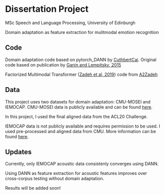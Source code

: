 Dissertation Project
====================
MSc Speech and Language Processing, University of Edinburgh

Domain adaptation as feature extraction for mulitmodal emotion recognition


Code
----

Domain adaptation code based on pytorch_DANN by [CuthbertCai](https://github.com/CuthbertCai/pytorch_DANN "github: pytorch_DANN"). 
Original code based on publication by [Ganin and Lempitsky, 2015](https://arxiv.org/abs/1505.07818 "arXiv: Domain adversarial training of neural networks")

Factorized Multimodal Transformer ([Zadeh et al, 2019](https://arxiv.org/abs/1911.09826?utm_source=feedburner&utm_medium=feed&utm_campaign=Feed%3A+arxiv%2FQSXk+%28ExcitingAds%21+cs+updates+on+arXiv.org%29 "arXiv: Factorized Multimodal Transformer for Multimodal Sequential Learning")) code from [A2Zadeh](https://github.com/A2Zadeh/Factorized-Multimodal-Transformer "github: Factorized-Multimodal-Transformer")


Data
----
This project uses two datasets for domain adaptation: CMU-MOSEI and IEMOCAP.
CMU-MOSEI data is publicly available and can be found [here](http://immortal.multicomp.cs.cmu.edu/). 

In this project, I used the final aligned data from the ACL20 Challenge.

IEMOCAP data is not publicly available and requires permission to be used. I used pre-processed and aligned data from CMU. More information can be found [here](https://github.com/A2Zadeh/CMU-MultimodalSDK "github: CMU-MultimocalSDK").

Updates
-------
Currently, only IEMOCAP acoustic data consistenly converges using DANN.

Using DANN as feature extraction for acoustic features improves over cross-corpus testing without domain adaptation.

Results will be added soon!
